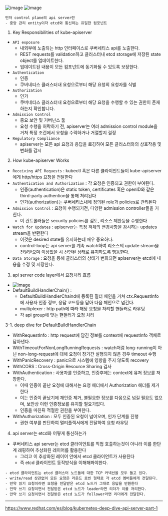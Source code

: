 ![image](https://github.com/user-attachments/assets/f8f070a6-4244-4e71-83c4-912fdef3bec8)
![image](https://github.com/user-attachments/assets/e1a81596-fe47-44d7-a05e-1e2a4c360728)

```
먼저 control plane의 api server란
- 중앙 관리 entity이자 etcd와 통신하는 유일한 컴포넌트
```

1. Key Responsibilities of kube-apiserver
- `API exposure`
  - 내외부에 노출되는 http 인터페이스로 쿠버네티스 api를 노출한다.
  - REST requests를 validation하고 클러스터내 etcd storage에 저장된 state object를 업데이트한다.
  - 업데이트된 내용이 모든 컴포넌트에 동기화될 수 있도록 보장한다.
- `Authentication`
  - 인증
  - 쿠버네티스 클러스터내 요청으로부터 해당 요청의 요청자를 식별
- `Authorization`
  - 인가
  - 쿠버네티스 클러스터내 요청으로부터 해당 요청을 수행할 수 있는 권한이 존재하는지 확인합니다.
- `Admission Control`
  - 중요 보안 및 거버넌스 툴
  - 요청 수행을 허락하기 전, apiserver는 여러 admission control module을 거쳐 특정 조건에서 요청을 수락하거나 거절할지 결정
- `Regulatory Compliance`
  - apiserver는 모든 api 요청과 응답을 로깅하여 모든 클러스터와의 상호작용 및 변화를 감시


2. How kube-apiserver Works
- `Receiving API Requests` : kubectl 혹은 다른 클라이언트들이 kube-apiserver에게 http/https 요청을 전달한다
- `Authentication and Authorization` : 각 요청은 인증되고 권한이 부여된다.
  - 인증(authentication)은 static token, certificates 혹은 openID와 같은 third-party authention을 통해 처리된다
  - 인가(authorization)는 쿠버네티스내에 정의된 role과 policies로 관리된다
- `Admission Control` : 요청이 수행되기전, 다양한 admission controller들을 거친다.
  - 이 컨트롤러들은 security policies를 검토, 리소스 제한등을 수행한다
- `Watch for Updates` : apiserver는 특정 객체의 변경사항을 감시하는 updates stream을 반환한다
  - 이것은 desired state를 유지하는데 매우 중요하다.
  - control-loop는 api server를 계속 watch하여 리소스의 update stream을 전달받으며 이상있을 시 선언된 상태로 유지하도록 행동한다.
- `Data Storage` : 요청을 통해 클러스터의 상태가 변화되면 apiserver는 etcd에 내용을 수정 및 저장한다.

3. api server code layer에서 요청처리 흐름
- ![image](https://github.com/user-attachments/assets/2e11b2ff-a783-4a74-9fa1-37aa8a915374)
- DefaultBuildHandlerChain() :
  - DefaultBuildHandlerChaind에 등록된 필터 체인을 거쳐 ctx.RequestInfo에 사용자 인증 정보, 응답 코드등을 담아 다음 체인으로 넘긴다.
  - multiplexer : http path에 따라 해당 요청을 처리할 핸들러로 라우팅
  - 각 api group에 맞는 핸들러가 요청 처리

3-1. deep dive for DefaultBuildHandlerChain
- WithRequestInfo : http request에 담긴 정보를 context에 requestInfo 객체로 담아낸다.
- WithTimeoutForNonLongRunningRequests : watch처럼 long-running이 아닌 non-long-request에 대해 요청이 장기간 실행되지 않은 경우 timeout 수행
- WithPanicRecovery : panic으로 시스템에 영향을 주지 않도록 recovery
- WithCORS : Cross-Origin Resource Sharing 검사
- WithAuthentication : 사용자를 인증하고, 인증후에는 context에 유저 정보를 저장한다.
  - 이때 인증이 끝난 요청에 대해서는 요청 헤더에서 Authorization 헤더를 제거한다
  - 이는 인증이 끝났기에 재인증 제거, 불필요한 정보를 다음으로 넘길 필요도 없으며, 보안상 이런 인증정보를 유지할 필요가없다.
  - 인증을 마친뒤 적절한 권한을 부여한다.
- WithAuthorization : 모두 인증된 요청이 넘어오며, 인가 단계를 진행
  - 권한 여부를 판단하여 멀티플렉서에게 전달하여 요청 라우팅

4. api server는 etcd와 어떻게 통신하는가
- 쿠버네티스 api server는 etcd 클라이언트를 직접 호출하는것이 아니라 이를 한단계 래핑하여 추상화된 레이어를 활용한다
  - 그리고 이 추상화된 레이어 안에서 etcd 클라이언트가 사용된다
  - 즉 etcd 클라이언트 동작방식을 이해해봐야한다.
```
- etcd 클라이언트는 etcd 클러스터 노드들에 대한 TCP 커넥션을 모두 들고 있다.
- write/read 상관없이 모든 요청은 라운드 로빈 형태로 각 etcd 멤버들에게 전달된다.
- 만약 읽기 요청이라면 요청을 전달받은 etcd 노드가 그대로 응답을 반환한다
- 만약 쓰기 요청이면서 전달받은 etcd 노드가 leader라면 리더가 이를 처리한다.
- 만약 쓰기 요청이면서 전달받은 etcd 노드가 follower라면 리더에게 전달한다.
```

-------
https://www.redhat.com/es/blog/kubernetes-deep-dive-api-server-part-1

